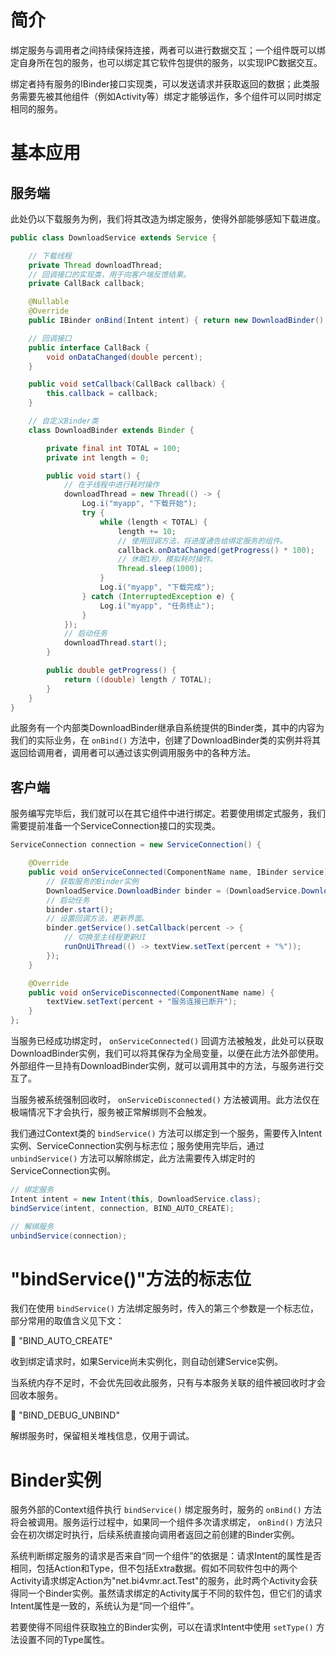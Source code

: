 # 简介
绑定服务与调用者之间持续保持连接，两者可以进行数据交互；一个组件既可以绑定自身所在包的服务，也可以绑定其它软件包提供的服务，以实现IPC数据交互。

绑定者持有服务的IBinder接口实现类，可以发送请求并获取返回的数据；此类服务需要先被其他组件（例如Activity等）绑定才能够运作，多个组件可以同时绑定相同的服务。

# 基本应用
## 服务端
此处仍以下载服务为例，我们将其改造为绑定服务，使得外部能够感知下载进度。

```java
public class DownloadService extends Service {

    // 下载线程
    private Thread downloadThread;
    // 回调接口的实现类，用于向客户端反馈结果。
    private CallBack callback;

    @Nullable
    @Override
    public IBinder onBind(Intent intent) { return new DownloadBinder(); }

    // 回调接口
    public interface CallBack {
        void onDataChanged(double percent);
    }

    public void setCallback(CallBack callback) {
        this.callback = callback;
    }

    // 自定义Binder类
    class DownloadBinder extends Binder {

        private final int TOTAL = 100;
        private int length = 0;

        public void start() {
            // 在子线程中进行耗时操作
            downloadThread = new Thread(() -> {
                Log.i("myapp", "下载开始");
                try {
                    while (length < TOTAL) {
                        length += 10;
                        // 使用回调方法，将进度通告给绑定服务的组件。
                        callback.onDataChanged(getProgress() * 100);
                        // 休眠1秒，模拟耗时操作。
                        Thread.sleep(1000);
                    }
                    Log.i("myapp", "下载完成");
                } catch (InterruptedException e) {
                    Log.i("myapp", "任务终止");
                }
            });
            // 启动任务
            downloadThread.start();
        }

        public double getProgress() {
            return ((double) length / TOTAL);
        }
    }
}
```

此服务有一个内部类DownloadBinder继承自系统提供的Binder类，其中的内容为我们的实际业务，在 `onBind()` 方法中，创建了DownloadBinder类的实例并将其返回给调用者，调用者可以通过该实例调用服务中的各种方法。

## 客户端
服务编写完毕后，我们就可以在其它组件中进行绑定。若要使用绑定式服务，我们需要提前准备一个ServiceConnection接口的实现类。

```java
ServiceConnection connection = new ServiceConnection() {

    @Override
    public void onServiceConnected(ComponentName name, IBinder service) {
        // 获取服务的Binder实例
        DownloadService.DownloadBinder binder = (DownloadService.DownloadBinder) service;
        // 启动任务
        binder.start();
        // 设置回调方法，更新界面。
        binder.getService().setCallback(percent -> {
            // 切换至主线程更新UI
            runOnUiThread(() -> textView.setText(percent + "%"));
        });
    }

    @Override
    public void onServiceDisconnected(ComponentName name) {
        textView.setText(percent + "服务连接已断开");
    }
};
```

当服务已经成功绑定时， `onServiceConnected()` 回调方法被触发，此处可以获取DownloadBinder实例，我们可以将其保存为全局变量，以便在此方法外部使用。外部组件一旦持有DownloadBinder实例，就可以调用其中的方法，与服务进行交互了。

当服务被系统强制回收时， `onServiceDisconnected()` 方法被调用。此方法仅在极端情况下才会执行，服务被正常解绑则不会触发。

我们通过Context类的 `bindService()` 方法可以绑定到一个服务，需要传入Intent实例、ServiceConnection实例与标志位；服务使用完毕后，通过 `unbindService()` 方法可以解除绑定，此方法需要传入绑定时的ServiceConnection实例。

```java
// 绑定服务
Intent intent = new Intent(this, DownloadService.class);
bindService(intent, connection, BIND_AUTO_CREATE);

// 解绑服务
unbindService(connection);
```

# "bindService()"方法的标志位
我们在使用 `bindService()` 方法绑定服务时，传入的第三个参数是一个标志位，部分常用的取值含义见下文：

🔷 "BIND_AUTO_CREATE"

收到绑定请求时，如果Service尚未实例化，则自动创建Service实例。

当系统内存不足时，不会优先回收此服务，只有与本服务关联的组件被回收时才会回收本服务。

🔷 "BIND_DEBUG_UNBIND"

解绑服务时，保留相关堆栈信息，仅用于调试。

# Binder实例
服务外部的Context组件执行 `bindService()` 绑定服务时，服务的 `onBind()` 方法将会被调用。服务运行过程中，如果同一个组件多次请求绑定， `onBind()` 方法只会在初次绑定时执行，后续系统直接向调用者返回之前创建的Binder实例。

系统判断绑定服务的请求是否来自“同一个组件”的依据是：请求Intent的属性是否相同，包括Action和Type，但不包括Extra数据。假如不同软件包中的两个Activity请求绑定Action为"net.bi4vmr.act.Test"的服务，此时两个Activity会获得同一个Binder实例。虽然请求绑定的Activity属于不同的软件包，但它们的请求Intent属性是一致的，系统认为是“同一个组件”。

若要使得不同组件获取独立的Binder实例，可以在请求Intent中使用 `setType()` 方法设置不同的Type属性。
